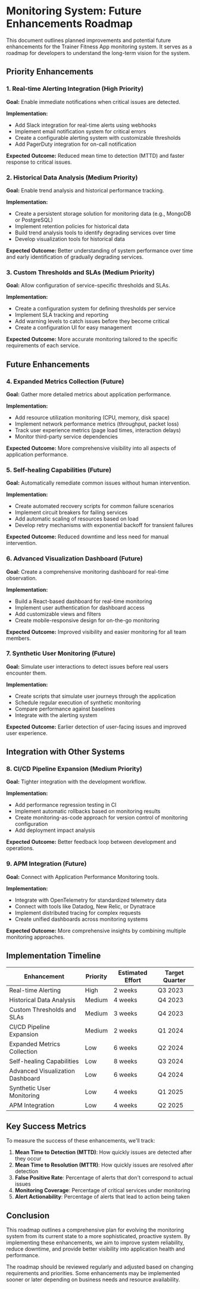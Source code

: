 # Monitoring System: Future Enhancements Roadmap

This document outlines planned improvements and potential future enhancements for the Trainer Fitness App monitoring system. It serves as a roadmap for developers to understand the long-term vision for the system.

## Priority Enhancements

### 1. Real-time Alerting Integration (High Priority)

**Goal:** Enable immediate notifications when critical issues are detected.

**Implementation:**
- Add Slack integration for real-time alerts using webhooks
- Implement email notification system for critical errors
- Create a configurable alerting system with customizable thresholds 
- Add PagerDuty integration for on-call notification

**Expected Outcome:** Reduced mean time to detection (MTTD) and faster response to critical issues.

### 2. Historical Data Analysis (Medium Priority)

**Goal:** Enable trend analysis and historical performance tracking.

**Implementation:**
- Create a persistent storage solution for monitoring data (e.g., MongoDB or PostgreSQL)
- Implement retention policies for historical data
- Build trend analysis tools to identify degrading services over time
- Develop visualization tools for historical data

**Expected Outcome:** Better understanding of system performance over time and early identification of gradually degrading services.

### 3. Custom Thresholds and SLAs (Medium Priority)

**Goal:** Allow configuration of service-specific thresholds and SLAs.

**Implementation:**
- Create a configuration system for defining thresholds per service
- Implement SLA tracking and reporting
- Add warning levels to catch issues before they become critical
- Create a configuration UI for easy management

**Expected Outcome:** More accurate monitoring tailored to the specific requirements of each service.

## Future Enhancements

### 4. Expanded Metrics Collection (Future)

**Goal:** Gather more detailed metrics about application performance.

**Implementation:**
- Add resource utilization monitoring (CPU, memory, disk space)
- Implement network performance metrics (throughput, packet loss)
- Track user experience metrics (page load times, interaction delays)
- Monitor third-party service dependencies

**Expected Outcome:** More comprehensive visibility into all aspects of application performance.

### 5. Self-healing Capabilities (Future)

**Goal:** Automatically remediate common issues without human intervention.

**Implementation:**
- Create automated recovery scripts for common failure scenarios
- Implement circuit breakers for failing services
- Add automatic scaling of resources based on load
- Develop retry mechanisms with exponential backoff for transient failures

**Expected Outcome:** Reduced downtime and less need for manual intervention.

### 6. Advanced Visualization Dashboard (Future)

**Goal:** Create a comprehensive monitoring dashboard for real-time observation.

**Implementation:**
- Build a React-based dashboard for real-time monitoring
- Implement user authentication for dashboard access
- Add customizable views and filters
- Create mobile-responsive design for on-the-go monitoring

**Expected Outcome:** Improved visibility and easier monitoring for all team members.

### 7. Synthetic User Monitoring (Future)

**Goal:** Simulate user interactions to detect issues before real users encounter them.

**Implementation:**
- Create scripts that simulate user journeys through the application
- Schedule regular execution of synthetic monitoring
- Compare performance against baselines
- Integrate with the alerting system

**Expected Outcome:** Earlier detection of user-facing issues and improved user experience.

## Integration with Other Systems

### 8. CI/CD Pipeline Expansion (Medium Priority)

**Goal:** Tighter integration with the development workflow.

**Implementation:**
- Add performance regression testing in CI
- Implement automatic rollbacks based on monitoring results
- Create monitoring-as-code approach for version control of monitoring configuration
- Add deployment impact analysis

**Expected Outcome:** Better feedback loop between development and operations.

### 9. APM Integration (Future)

**Goal:** Connect with Application Performance Monitoring tools.

**Implementation:**
- Integrate with OpenTelemetry for standardized telemetry data
- Connect with tools like Datadog, New Relic, or Dynatrace
- Implement distributed tracing for complex requests
- Create unified dashboards across monitoring systems

**Expected Outcome:** More comprehensive insights by combining multiple monitoring approaches.

## Implementation Timeline

| Enhancement | Priority | Estimated Effort | Target Quarter |
|-------------|----------|------------------|----------------|
| Real-time Alerting | High | 2 weeks | Q3 2023 |
| Historical Data Analysis | Medium | 4 weeks | Q4 2023 |
| Custom Thresholds and SLAs | Medium | 3 weeks | Q4 2023 |
| CI/CD Pipeline Expansion | Medium | 2 weeks | Q1 2024 |
| Expanded Metrics Collection | Low | 6 weeks | Q2 2024 |
| Self-healing Capabilities | Low | 8 weeks | Q3 2024 |
| Advanced Visualization Dashboard | Low | 6 weeks | Q4 2024 |
| Synthetic User Monitoring | Low | 4 weeks | Q1 2025 |
| APM Integration | Low | 4 weeks | Q2 2025 |

## Key Success Metrics

To measure the success of these enhancements, we'll track:

1. **Mean Time to Detection (MTTD)**: How quickly issues are detected after they occur
2. **Mean Time to Resolution (MTTR)**: How quickly issues are resolved after detection
3. **False Positive Rate**: Percentage of alerts that don't correspond to actual issues
4. **Monitoring Coverage**: Percentage of critical services under monitoring
5. **Alert Actionability**: Percentage of alerts that lead to action being taken

## Conclusion

This roadmap outlines a comprehensive plan for evolving the monitoring system from its current state to a more sophisticated, proactive system. By implementing these enhancements, we aim to improve system reliability, reduce downtime, and provide better visibility into application health and performance.

The roadmap should be reviewed regularly and adjusted based on changing requirements and priorities. Some enhancements may be implemented sooner or later depending on business needs and resource availability. 
